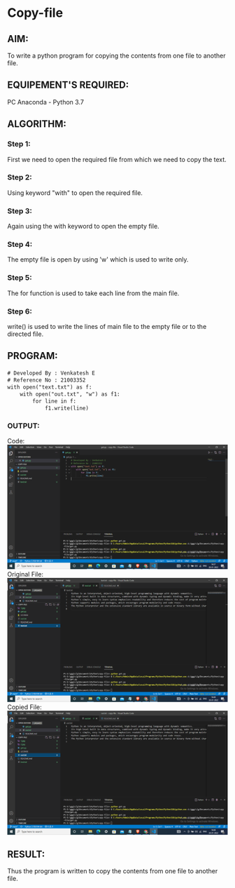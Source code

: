 # Copy-file
## AIM:
To write a python program for copying the contents from one file to another file.
## EQUIPEMENT'S REQUIRED: 
PC
Anaconda - Python 3.7
## ALGORITHM: 
### Step 1:
First we need to open the required file from which we need to copy the text.
### Step 2: 
Using keyword "with" to open the required file.
### Step 3: 
Again using the with keyword to open the empty file.
### Step 4:  
The empty file is open by using 'w' which is used to write only.
### Step 5: 
The for function is used to take each line from the main file.
### Step 6: 
write() is used to write the lines of main file to the empty file or to the directed file.
## PROGRAM:
~~~
# Developed By : Venkatesh E
# Reference No : 21003352
with open("text.txt") as f:
    with open("out.txt", "w") as f1:
        for line in f:
            f1.write(line)

~~~
### OUTPUT:
Code:
![code](1.jpg)
Original File:
![ori](2.jpg)
Copied File:
![copied](3.jpg)
## RESULT:
Thus the program is written to copy the contents from one file to another file.